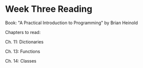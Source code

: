 # Week Three Reading

Book: "A Practical Introduction to Programming" by Brian Heinold

Chapters to read:

Ch. 11: Dictionaries

Ch. 13: Functions

Ch. 14: Classes